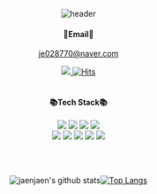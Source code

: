 <div align="center">
  
  ![header](https://capsule-render.vercel.app/api?type=waving&color=87D2ED&height=140&section=header&text=Jaeeun's%20Github&fontColor=FFFFFF&fontAlign=80&fontAlignY=25&fontSize=40)

#### 💌Email💌<br/>
je028770@naver.com<br/>

<a href="https://jaeniworld.tistory.com/" target="_blank"><img src="https://img.shields.io/badge/-tistory-blue"/>
[![Hits](https://hits.seeyoufarm.com/api/count/incr/badge.svg?url=https%3A%2F%2Fgithub.com%2Fjaeeunjaeeun%2Fhit-counter&count_bg=%2387D2ED&title_bg=%23FFFFFF&icon=&icon_color=%23FFFFFF&title=hits&edge_flat=false)](https://hits.seeyoufarm.com)
  <br/><br/>
 #### 📚Tech Stack📚
  <img src="https://img.shields.io/badge/Java-blue?style=flat-square&logo=Java&logoColor=white"/>
  <img src="https://img.shields.io/badge/Spring-6DB33F?style=flat-square&logo=Spring&logoColor=white"/>
  <img src="https://img.shields.io/badge/SpringBoot-6DB33F?style=flat-square&logo=SpringBoot&logoColor=white"/>
  <img src="https://img.shields.io/badge/Oracle-F80000?style=flat-square&logo=Oracle&logoColor=white"/>
  <br/>
  <img src="https://img.shields.io/badge/python-3776AB?style=flat-square&logo=python&logoColor=white"/>
  <img src="https://img.shields.io/badge/mysql-4479A1?style=flat-square&logo=mysql&logoColor=white"/>
  <img src="https://img.shields.io/badge/sqllite-003B57?style=flat-square&logo=SQLite&logoColor=white"/>
  <img src="https://img.shields.io/badge/AndroidStudio-3DDC84?style=flat-square&logo=AndroidStudio&logoColor=white"/>
  <img src="https://img.shields.io/badge/Vue.js-4FC08D?style=flat-square&logo=Vue.js&logoColor=white"/>
 
<br/><br/>
  
![jaenjaen's github stats](https://github-readme-stats.vercel.app/api?username=jaenjaen&show_icons=true&theme=buefy)[![Top Langs](https://github-readme-stats.vercel.app/api/top-langs/?username=jaenjaen&layout=compact&card_width=220)](https://github.com/anuraghazra/github-readme-stats)
  
</div>
